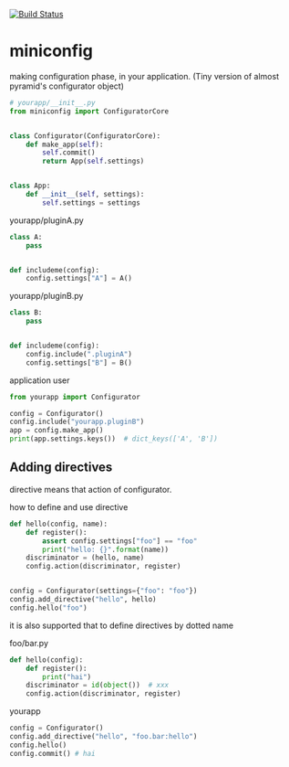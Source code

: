 [![Build Status](https://travis-ci.org/podhmo/miniconfig.svg?branch=master)](https://travis-ci.org/podhmo/miniconfig)

# miniconfig


making configuration phase, in your application.
(Tiny version of almost pyramid's configurator object)

```python
# yourapp/__init__.py
from miniconfig import ConfiguratorCore


class Configurator(ConfiguratorCore):
    def make_app(self):
        self.commit()
        return App(self.settings)


class App:
    def __init__(self, settings):
        self.settings = settings
```

yourapp/pluginA.py

```python
class A:
    pass


def includeme(config):
    config.settings["A"] = A()
```

yourapp/pluginB.py

```python
class B:
    pass


def includeme(config):
    config.include(".pluginA")
    config.settings["B"] = B()
```

application user

```python
from yourapp import Configurator

config = Configurator()
config.include("yourapp.pluginB")
app = config.make_app()
print(app.settings.keys())  # dict_keys(['A', 'B'])
```

## Adding directives

directive means that action of configurator.

how to define and use directive

```python
def hello(config, name):
    def register():
        assert config.settings["foo"] == "foo"
        print("hello: {}".format(name))
    discriminator = (hello, name)
    config.action(discriminator, register)


config = Configurator(settings={"foo": "foo"})
config.add_directive("hello", hello)
config.hello("foo")
```

it is also supported that to define directives by dotted name

foo/bar.py

```python
def hello(config):
    def register():
        print("hai")
    discriminator = id(object())  # xxx
    config.action(discriminator, register)
```

yourapp

```python
config = Configurator()
config.add_directive("hello", "foo.bar:hello")
config.hello()
config.commit() # hai
```
